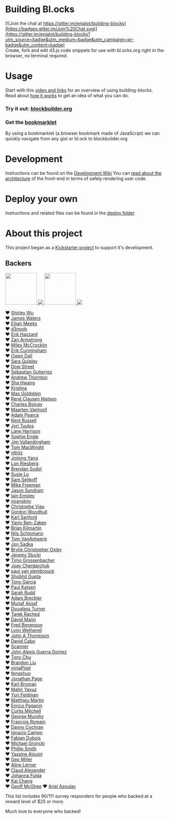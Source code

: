 # Building Bl.ocks

[![Join the chat at https://gitter.im/enjalot/building-blocks](https://badges.gitter.im/Join%20Chat.svg)](https://gitter.im/enjalot/building-blocks?utm_source=badge&utm_medium=badge&utm_campaign=pr-badge&utm_content=badge)  
Create, fork and edit d3.js code snippets for use with bl.ocks.org right in the browser, no terminal required.

# Usage
Start with this [video and links](http://bl.ocks.org/enjalot/1b26ceafaf49848a111b) for an overview of using building-blocks.  
Read about [how it works](https://github.com/enjalot/building-blocks/wiki/How-it-works) to get an idea of what you can do.  

### Try it out: [blockbuilder.org](http://blockbuilder.org)

### Get the [bookmarklet](http://bl.ocks.org/enjalot/c0e1634fb919c37575b8)

By using a bookmarklet (a browser bookmark made of JavaScript) we can quickly navigate from any gist or bl.ock to blockbuilder.org

# Development
Instructions can be found on the [Development Wiki](https://github.com/enjalot/building-blocks/wiki/Development#development)
You can [read about the architecture](https://medium.com/@enjalot/architecting-a-sandbox-97b211937911) of the front-end in terms of safely rendering user code.

# Deploy your own
Instructions and related files can be found in the [deploy folder](https://github.com/enjalot/building-blocks/tree/master/deploy)

# About this project
This project began as a [Kickstarter project](https://www.kickstarter.com/projects/1058500513/building-blocks-0) to support it's development.

## Backers

<a href="https://frontendmasters.com/courses/interactive-data-visualization-d3-js/">
<img src="https://s3-us-west-2.amazonaws.com/building-blocks/logos/FrontendMastersLogo.svg" height=100px>
</a>  

<a href="http://barquin.com">
<img src="https://s3-us-west-2.amazonaws.com/building-blocks/logos/barquin.png"></img>
</a>


<a href="http://slalom.com">
<img src="https://s3-us-west-2.amazonaws.com/building-blocks/logos/slalom-logo-blue-RGB.png" height="100px"></img>
</a>

<a href="http://qrcode.kaywa.com">
<img src="https://s3-us-west-2.amazonaws.com/building-blocks/logos/kaywa.png" ></img>
</a>

♥ [Shirley Wu](https://twitter.com/shirleyxywu)  
♥ [James Waters](https://twitter.com/jamescwaters)  
♥ [Elijah Meeks](http://elijahmeeks.com/)  
♥ [d3noob](http://www.d3noob.org/)  
♥ [Erik Hazzard](http://vasir.net)  
♥ [Zan Armstrong](http://blog.zanarmstrong.com/about/)  
♥ [Miles McCrocklin](https://twitter.com/milr0c)  
♥ [Erik Cunningham](https://twitter.com/trinary)  
♥ [Owen Dall](http://owendall.com)  
♥ [Sara Quigley](http://bl.ocks.org/saraquigley)  
♥ [Dow Street](http://ramble.io)  
♥ [Sebastian Gutierrez](https://www.dashingd3js.com)  
♥ [Andrew Thornton](http://encodingpixels.com)  
♥ [Sha Hwang](http://postarchitectural.com)  
♥ [Kristina](https://twitter.com/gelicia)  
♥ [Max Goldstein](https://twitter.com/maxgoldst)  
♥ [René Clausen Nielsen](https://twitter.com/ReneCNielsen)  
♥ [Charles Boicey](https://twitter.com/N2InformaticsRN)  
♥ [Maarten Vanhoof](http://www.mettihoof.be)  
♥ [Adam Pearce](roadtolarissa.com)  
♥ [Kent Russell](https://twitter.com/timelyportfolio)  
♥ [Jyri Tuulos](http://jyri.codes)  
♥ [Lane Harrison](https://twitter.com/laneharrison)  
♥ [Sophie Engle](https://twitter.com/sjengle)  
♥ [Jim Vallandingham](http://Vallandingham.me)  
♥ [Tom MacWright](http://macwright.org/)  
♥ [nthitz](https://uwba.org/Donate)  
♥ [Jinlong Yang](https://twitter.com/jinlongyang)  
♥ [Lon Riesberg](http://www.lonriesberg.com/)  
♥ [Brendan Sudol](http://www.brendansudol.com)  
♥ [Susie Lu](http://www.susielu.com)  
♥ [Sam Selikoff](https://twitter.com/samselikoff)  
♥ [Mike Freeman](http://mfviz.com)  
♥ [Jason Sundram](https://twitter.com/jsundram)  
♥ [Iain Emsley](http://www.austgate.co.uk)  
♥ [noansknv](http://www.noansknv.io)  
♥ [Christophe Viau](https://twitter.com/d3visualization)  
♥ [Gordon Woodhull](https://github.com/gordonwoodhull)  
♥ [Karl Sanford](https://twitter.com/krsanford)  
♥ [Yaniv Ben-Zaken](http://yaniv.bz)  
♥ [Brian Kilmartin](https://twitter.com/BKilmartinIT)  
♥ [Nils Schlomann](https://github.com/roundrobin)  
♥ [Tom VanAntwerp](http://tomvanantwerp.com)  
♥ [Jon Sadka](http://jonsadka.com)  
♥ [Brylie Christopher Oxley](https://openhatch.org/people/brylie/)  
♥ [Jeremy Stucki](https://twitter.com/herrstucki)  
♥ [Timo Grossenbacher](http://twitter.com/grssnbchr)  
♥ [Joey Cherdarchuk](https://twitter.com/cherdarchuk)  
♥ [paul van slembrouck](http://www.sketchflow.com/)  
♥ [Shobhit Gupta](https://github.com/shobhitg)  
♥ [Tony Garcia](https://twitter.com/tonyrgarcia)  
♥ [Paul Katsen](http://twitter.com/blockspring)  
♥ [Sarah Rudd](https://twitter.com/onfooty)  
♥ [Adam Breckler](http://twitter.com/adambreckler)  
♥ [Munaf Assaf](http://www.munafassaf.com)  
♥ [Douglass Turner](http://bit.ly/15iIaY3)  
♥ [Tarek Rached](http://tarekrached.com/)  
♥ [David Mann](https://twitter.com/ba6dotus)  
♥ [Fred Benenson](http://fredbenenson.com/)  
♥ [Lynn Wetherell](https://twitter.com/SkiWether)  
♥ [John A Thompson](https://twitter.com/jarthurthompson)  
♥ [David Cabo](https://twitter.com/dcabo)  
♥ [Scanner](https://www.apricot.com/~scanner)  
♥ [John Alexis Guerra Gomez](http://johnguerra.co)  
♥ [Tony Chu](http://twitter.com/tonyhschu)  
♥ [Brandon Liu](http://twitter.com/bdon)  
♥ [ninjaPixel](http://ninjapixel.io/)  
♥ [fengshuo](http://fengshuo.co/)  
♥ [Jonathan Page](http://economistry.com/)  
♥ [Karl Broman](http://kbroman.org)  
♥ [Mahir Yavuz](http://mahir.nyc)  
♥ [Yuri Feldman](twitter.com/arrayjam)  
♥ [Matthieu Martin](http://matthieu-martin.com)  
♥ [Enrico Paganin](https://www.facebook.com/draco.paganin)  
♥ [Curtis Mitchell](https://twitter.com/Curt_Mitch)  
♥ [George Murphy](twitter.com/georgelmurphy)  
♥ [François Romain](http://twitter.com/francoisromain)  
♥ [Danny Cochran](dcochran.com)  
♥ [Ignacio Campo](https://es.linkedin.com/pub/ignacio-campo/25/4b2/b4)  
♥ [Fabian Dubois](https://twitter.com/fabian_dubois)  
♥ [Michael Groncki](http://www.michael-groncki.com)  
♥ [Phillip Smith](http://phillipadsmith.com/)  
♥ [Yassine Alouini](https://www.quora.com/Yassine-Alouini)  
♥ [Geo Miller](https://twitter.com/storesyntax)  
♥ [Aline Lerner](https://twitter.com/alinelernerLLC)  
♥ [Claud Alexander](https://twitter.com/Claud_Alexander)  
♥ [Johanna Fulda](https://twitter.com/jofu_)  
♥ [Kai Chang](http://bl.ocks.org/syntagmatic)   
♥ [Geoff McGhee](http://visualoop.com/geoffmcghee)
♥ [Ariel Azoulay](https://www.linkedin.com/pub/ariel-azoulay/38/615/560)


This list includes 90/111 survey responders for people who backed at a reward level of $25 or more.

Much love to everyone who backed!
